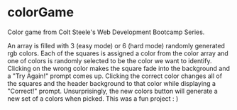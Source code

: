 # colorGame
Color game from Colt Steele's Web Development Bootcamp Series.

An array is filled with 3 (easy mode) or 6 (hard mode) randomly generated rgb colors. 
Each of the squares is assigned a color from the color array and one of colors is randomly
selected to be the color we want to identify. Clicking on the wrong color makes the square 
fade into the background and a "Try Again!" prompt comes up. Clicking the correct color changes 
all of the squares and the header background to that color while displaying a "Correct!" prompt.
Unsurprisingly, the new colors button will generate a new set of a colors when picked. This 
was a fun project : )
